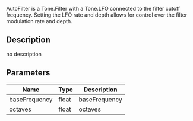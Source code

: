 AutoFilter is a Tone.Filter with a Tone.LFO connected to the filter cutoff frequency.
Setting the LFO rate and depth allows for control over the filter modulation rate
and depth.



## Description
no description
## Parameters

<table>
<thead>
	<tr>
		<th>Name</th>
		<th>Type</th>
		<th>Description</th>
	</tr>
</thead>
<tr>
	<td>baseFrequency</td>
	<td><div class='bg-yellow-800 px-2 py-px text-white rounded-sm'>float</div></td>
	<td>baseFrequency</td>
</tr>
<tr>
	<td>octaves</td>
	<td><div class='bg-yellow-800 px-2 py-px text-white rounded-sm'>float</div></td>
	<td>octaves</td>
</tr>
</table>